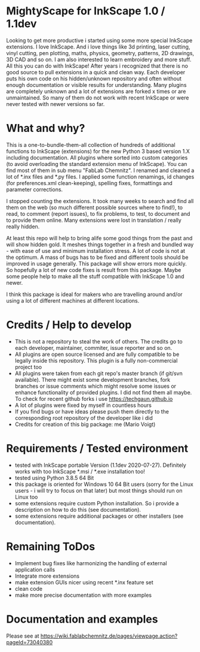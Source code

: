 # MightyScape for InkScape 1.0 / 1.1dev

Looking to get more productive i started using some more special InkScape extensions. I love InkScape. And i love things like 3d printing, laser cutting, vinyl cutting, pen plotting, maths, physics, geometry, patterns, 2D drawings, 3D CAD and so on. I am also interested to learn embroidery and more stuff. All this you can do with InkScape! After years i recognized that there is no good source to pull extensions in a quick and clean way. Each developer puts his own code on his hidden/unknown repository and often without enough documentation or visible results for understanding. Many plugins are completely unknown and a lot of extensions are forked x times or are unmaintained. So many of them do not work with recent InkScape or were never tested with newer versions so far.

# What and why?

This is a one-to-bundle-them-all collection of hundreds of additional functions to InkScape (extensions) for the new Python 3 based version 1.X including documentation. All plugins where sorted into custom categories  (to avoid overloading the standard extension menu of InkScape). You can find most of them in sub menu "FabLab Chemnitz". I renamed and cleaned a lot of *.inx files and *.py files. I applied some function renamings, id changes (for preferences.xml clean-keeping), spelling fixes, formattings and parameter corrections.

I stopped counting the extensions. It took many weeks to search and find all them on the web (so much different possible sources where to find!), to read, to comment (report issues), to fix problems, to test, to document and to provide them online. Many extensions were lost in translation / really really hidden.

At least this repo will help to bring alife some good things from the past and will show hidden gold. It meshes things together in a fresh and bundled way - with ease of use and minimum installation stress. A lot of code is not at the optimum. A mass of bugs has to be fixed and different tools should be improved in usage generally. This package will show errors more quickly. So hopefully a lot of new code fixes is result from this package. Maybe some people help to make all the stuff compatible with InkScape 1.0 and newer.

I think this package is ideal for makers who are travelling around and/or using a lot of different machines at different locations.

# Credits / Help to develop

   * This is not a repository to steal the work of others. The credits go to each developer, maintainer, commiter, issue reporter and so on.
   * All plugins are open source licensed and are fully compatible to be legally inside this repository. This plugin is a fully non-commercial project too
   * All plugins were taken from each git repo's master branch (if git/svn available). There might exist some development branches, fork branches or issue comments which might resolve some issues or enhance functionality of provided plugins. I did not find them all maybe. To check for recent github forks i use https://techgaun.github.io
   * A lot of plugins were fixed by myself in countless hours
   * If you find bugs or have ideas please push them directly to the corresponding root repository of the developer like i did
   * Credits for creation of this big package: me (Mario Voigt)

# Requirements / Tested environment

   * tested with InkScape portable Version (1.1dev 2020-07-27). Definitely works with too InkScape *.msi / *.exe installation too!
   * tested using Python 3.8.5 64 Bit
   * this package is oriented for Windows 10 64 Bit users (sorry for the Linux users - i will try to focus on that later) but most things should run on Linux too
   * some extensions require custom Python installation. So i provide a description on how to do this (see documentation).
   * some extensions require additional packages or other installers (see documentation).

# Remaining ToDos

  * Implement bug fixes like harmonizing the handling of external application calls 
  * Integrate more extensions
  * make extension GUIs nicer using recent *.inx feature set
  * clean code
  * make more precise documentation with more examples

# Documentation and examples
Please see at https://wiki.fablabchemnitz.de/pages/viewpage.action?pageId=73040380